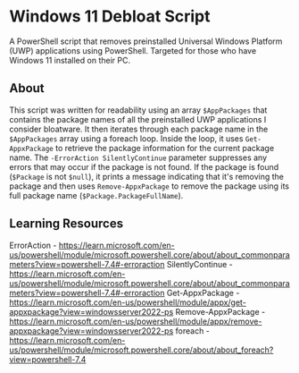 # Windows 11 Debloat Script
A PowerShell script that removes preinstalled Universal Windows Platform (UWP) applications using PowerShell. Targeted for those who have Windows 11 installed on their PC.

## About
This script was written for readability using an array `$AppPackages` that contains the package names of all the preinstalled UWP applications I consider bloatware. It then iterates through each package name in the `$AppPackages` array using a foreach loop. Inside the loop, it uses `Get-AppxPackage` to retrieve the package information for the current package name. The `-ErrorAction SilentlyContinue` parameter suppresses any errors that may occur if the package is not found. If the package is found (`$Package` is not `$null`), it prints a message indicating that it's removing the package and then uses `Remove-AppxPackage` to remove the package using its full package name (`$Package.PackageFullName`).

## Learning Resources 
ErrorAction - https://learn.microsoft.com/en-us/powershell/module/microsoft.powershell.core/about/about_commonparameters?view=powershell-7.4#-erroraction
SilentlyContinue - https://learn.microsoft.com/en-us/powershell/module/microsoft.powershell.core/about/about_commonparameters?view=powershell-7.4#-erroraction
Get-AppxPackage - https://learn.microsoft.com/en-us/powershell/module/appx/get-appxpackage?view=windowsserver2022-ps
Remove-AppxPackage - https://learn.microsoft.com/en-us/powershell/module/appx/remove-appxpackage?view=windowsserver2022-ps
foreach - https://learn.microsoft.com/en-us/powershell/module/microsoft.powershell.core/about/about_foreach?view=powershell-7.4
